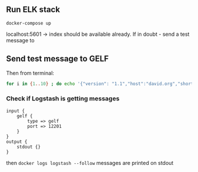 ## Run ELK stack

```
docker-compose up
```

localhost:5601 -> index should be available already.
If in doubt - send a test message to 

## Send test message to GELF


Then from terminal:
```bash
for i in {1..10} ; do echo '{"version": "1.1","host":"david.org","short_message":"A short message that helps you identify what is going on","full_message":"Backtrace here\n\nmore stuff","level":1,"_user_id":9001,"_some_info":"foo","_some_env_var":"bar"}' | nc -w 1 -u localhost 12201  ; done
```

### Check if Logstash is getting messages

```
input {
    gelf {
        type => gelf
        port => 12201
    }
}
output {
    stdout {}
}
```

then `docker logs logstash --follow`
messages are printed on stdout
